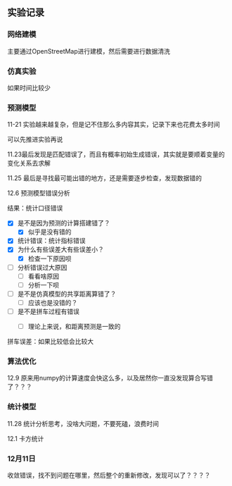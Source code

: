 ## 实验记录

### 网络建模

主要通过OpenStreetMap进行建模，然后需要进行数据清洗

### 仿真实验

如果时间比较少



### 预测模型

11-21 实验越来越复杂，但是记不住那么多内容其实，记录下来也花费太多时间

可以先推进实验再说



11.23最后发现是匹配错误了，而且有概率初始生成错误，其实就是要顺着变量的变化关系去求解



11.25 最后是寻找最可能出错的地方，还是需要逐步检查，发现数据错的



12.6 预测模型错误分析

结果：统计口径错误

- [x] 是不是因为预测的计算搭建错了？
  - [x] 似乎是没有错的
- [x] 统计错误：统计指标错误
- [x] 为什么有些误差大有些误差小？
  - [x] 检查一下原因呗
- [ ] 分析错误过大原因
  - [ ] 看看啥原因
  - [ ] 分析一下呗
- [ ] 是不是仿真模型的共享距离算错了？
  - [ ] 应该也是没错的？
- [ ] 是不是拼车过程有错误
  - [ ] 理论上来说，和距离预测是一致的



拼车误差：如果比较低会比较大



### 算法优化

12.9 原来用numpy的计算速度会快这么多，以及居然你一直没发现算合写错了？？？



### 统计模型

11.28 统计分析思考，没啥大问题，不要死磕，浪费时间



12.1 卡方统计



### 12月11日

收敛错误，找不到问题在哪里，然后整个的重新修改，发现可以了？？？？

